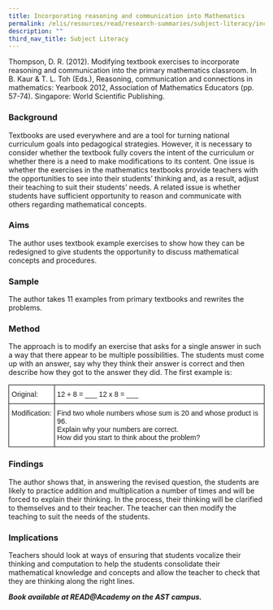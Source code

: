 ```yaml
---
title: Incorporating reasoning and communication into Mathematics
permalink: /elis/resources/read/research-summaries/subject-literacy/incorporating-reasoning-and-communication/
description: ""
third_nav_title: Subject Literacy
---
```

Thompson, D. R. (2012). Modifying textbook exercises to incorporate reasoning and communication into the primary mathematics classroom. In B. Kaur &amp; T. L. Toh (Eds.),&nbsp;Reasoning, communication and connections in mathematics: Yearbook 2012, Association of Mathematics Educators&nbsp;(pp. 57-74). Singapore: World Scientific Publishing.

### Background

Textbooks are used everywhere and are a tool for turning national curriculum goals into pedagogical strategies. However, it is necessary to consider whether the textbook fully covers the intent of the curriculum or whether there is a need to make modifications to its content. One issue is whether the exercises in the mathematics textbooks provide teachers with the opportunities to see into their students’ thinking and, as a result, adjust their teaching to suit their students’ needs. A related issue is whether students have sufficient opportunity to reason and communicate with others regarding mathematical concepts.

### Aims

The author uses textbook example exercises to show how they can be redesigned to give students the opportunity to discuss mathematical concepts and procedures.

### Sample

The author takes 11 examples from primary textbooks and rewrites the problems.

### Method

The approach is to modify an exercise that asks for a single answer in such a way that there appear to be multiple possibilities. The students must come up with an answer, say why they think their answer is correct and then describe how they got to the answer they did. The first example is:

<style type="text/css">
.tg  {border-collapse:collapse;border-spacing:0;}
.tg td{border-color:black;border-style:solid;border-width:1px;font-family:Arial, sans-serif;font-size:14px;
  overflow:hidden;padding:10px 5px;word-break:normal;}
.tg th{border-color:black;border-style:solid;border-width:1px;font-family:Arial, sans-serif;font-size:14px;
  font-weight:normal;overflow:hidden;padding:10px 5px;word-break:normal;}
.tg .tg-ktyi{background-color:#FFF;text-align:left;vertical-align:top}
</style>
<table class="tg">
<thead>
  <tr>
    <th class="tg-ktyi">Original:</th>
    <th class="tg-ktyi">12 + 8 = ___             12 x 8 = ___</th>
  </tr>
</thead>
<tbody>
  <tr>
    <td class="tg-ktyi">Modification:</td>
    <td class="tg-ktyi">Find two whole numbers whose sum is 20 and whose product is 96.<br>Explain why your numbers are correct.<br>How did you start to think about the problem?</td>
  </tr>
</tbody>
</table>

### Findings

The author shows that, in answering the revised question, the students are likely to practice addition and multiplication a number of times and will be forced to explain their thinking. In the process, their thinking will be clarified to themselves and to their teacher. The teacher can then modify the teaching to suit the needs of the students.

### Implications

Teachers should look at ways of ensuring that students vocalize their thinking and computation to help the students consolidate their mathematical knowledge and concepts and allow the teacher to check that they are thinking along the right lines.


**_Book available at READ@Academy on the AST campus._**